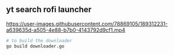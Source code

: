 ## yt search rofi launcher


https://user-images.githubusercontent.com/78869105/189312231-a639635d-a505-4e88-b7b0-4143792d9cf1.mp4


```bash
# to build the downloader
go build downloader.go
```
